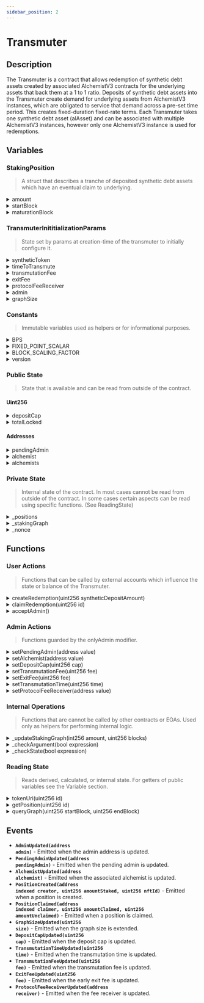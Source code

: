 ```yaml
---
sidebar_position: 2
---
```


# Transmuter

## Description

The Transmuter is a contract that allows redemption of synthetic debt assets created by associated AlchemistV3 contracts for the underlying assets that back them at a 1 to 1 ratio. Deposits of synthetic debt assets into the Transmuter create demand for underlying assets from AlchemistV3 instances, which are obligated to service that demand across a pre-set time period. This creates fixed-duration fixed-rate terms. Each Transmuter takes one synthetic debt asset (alAsset) and can be associated with multiple AlchemistV3 instances, however only one AlchemistV3 instance is used for redemptions.  

## Variables

### StakingPosition

> A struct that describes a tranche of deposited synthetic debt assets which have an eventual claim to underlying.

<details>
  <summary>amount</summary>

  - **Description** - The amount of debt tokens deposited and staked.
  - **Type** - uint256
  - **Used By**
    * [`claimRedemption(uint256 id)`](/dev/transmuter/transmuter-contract#UserActions_claimRedemption)
</details>
<details>
  <summary>startBlock</summary>

  - **Description** - Block when the position was opened
  - **Type** - uint256
  - **Used By**
    - [`claimRedemption(uint256 id)`](/dev/transmuter/transmuter-contract#UserActions_claimRedemption)
</details>
<details>
  <summary>maturationBlock</summary>

  - **Description** - Block at which the transmutation will be complete/claimable
  - **Type** - uint256
  - **Used By**
    - [`claimRedemption(uint256 id)`](/dev/transmuter/transmuter-contract#UserActions_claimRedemption)
</details>

### TransmuterInititializationParams

> State set by params at creation-time of the transmuter to initially configure it.

<details>
  <summary>syntheticToken</summary>

  - **Description** - the contract of the synthetic asset which will be accepted in staking positions
  - **Type** - address
  - **Used By**
	- [`createRedemption(uint256 syntheticDepositAmount)`](/dev/transmuter/transmuter-contract#UserActions_createRedemption)
    - [`claimRedemption(uint256 id)`](/dev/transmuter/transmuter-contract#UserActions_claimRedemption)
  - **Read By**
    - `syntheticToken()`
</details>
<details>
  <summary>timeToTransmute</summary>

  - **Description** - the time in blocks that it will take to transmuter new staking positions
  - **Type** - uint256
  - **Used By**
	- [`createRedemption(uint256 syntheticDepositAmount)`](/dev/transmuter/transmuter-contract#UserActions_createRedemption)
  - **Read By**
    - `timeToTransmute()`
  - **Nofified By**
    - [`TransmutationTimeUpdated()`](/dev/transmuter/transmuter-contract#Events_TransmutationTimeUpdated)
</details>
<details>
  <summary>transmutationFee</summary>

  - **Description** - the fee percentage on transmutation claims. Expressed in BPS.
  - **Type** - uint256
  - **Used By**
	- [`claimRedemption(uint256 syntheticDepositAmount)`](/dev/transmuter/transmuter-contract#UserActions_createRedemption)
  - **Updated By**
    - [`setTransmutationFee(uint256)`](/dev/transmuter/transmuter-contract#AdminActions_setTransmutationFee)
  - **Read By**
    - `transmutationFee()`
  - **Nofified By**
    - [`TransmutationFeeUpdated()`](/dev/transmuter/transmuter-contract#Events_TransmutationFeeUpdated)
</details>
<details>
  <summary>exitFee</summary>

  - **Description** - the fee percentage on transmuter claims for early exits. Expressed in BPS.
  - **Type** - uint256
  - **Used By**
	- [`claimRedemption(uint256 syntheticDepositAmount)`](/dev/transmuter/transmuter-contract#UserActions_createRedemption)
  - **Updated By**
    - [`setExitFee(uint256)`](/dev/transmuter/transmuter-contract#AdminActions_setExitFee)
  - **Read By**
    - `exitFee()`
  - **Nofified By**
    - [`ExitFeeUpdated()`](/dev/transmuter/transmuter-contract#Events_ExitFeeUpdated)
</details>
<details>
  <summary>protocolFeeReceiver</summary>

  - **Description** - the contract of the synthetic asset which will be accepted in staking positions
  - **Type** - address
  - **Used By**
    - [`claimRedemption(uint256 id)`](/dev/transmuter/transmuter-contract#UserActions_claimRedemption)
  - **Updated By**
    - [`setProtocolFeeReceiver(address receiver)`](/dev/transmuter/transmuter-contract#AdminActions_setProtocolFeeReceiver)
  - **Read By**
    - `protocolFeeReceiver()`
  - **Nofified By**
    - [`ProtocolFeeReceiverUpdated()`](/dev/transmuter/transmuter-contract#Events_ProtocolFeeReceiverUpdated)
</details>
<details>
  <summary>admin</summary>

  - **Description** - the contract of the synthetic asset which will be accepted in staking positions
  - **Type** - address
  - **Used By**
    - [`claimRedemption(uint256 id)`](/dev/transmuter/transmuter-contract#UserActions_claimRedemption)
  - **Updated By**
    - [`setProtocolFeeReceiver(address receiver)`](/dev/transmuter/transmuter-contract#AdminActions_setProtocolFeeReceiver)
  - **Read By**
    - `protocolFeeReceiver()`
  - **Nofified By**
    - [`ProtocolFeeReceiverUpdated()`](/dev/transmuter/transmuter-contract#Events_ProtocolFeeReceiverUpdated)
</details>
<details>
  <summary>graphSize</summary>

  - **Description** - the size in blocks of the transmuter staking graph. Used to optimize the amount of reads and writes made to the  graph and can be extended over time.
  - **Type** - address
  - **Used By**
    - TODO - doesn't seem to be used anywhere
  - **Updated By**
    - TODO - doesn't seem to be used anywhere
  - **Read By**
    - `graphSize()`
  - **Nofified By**
    - [`GraphSizeUpdated()`](/dev/transmuter/transmuter-contract#Events_GraphSizeUpdated)
</details>

### Constants

> Immutable variables used as helpers or for informational purposes.

<details>
  <summary>BPS</summary>

  - **Description** - Constant equaling 10_000. Used for any explicit decimal representation. Treats 100% as 10,000; meaning 10% would be expressed as 1000 BPS.
  -	**Type** - uint256
  - **Used By**
    - [`setTransmutationFee(uint256)`](/dev/transmuter/transmuter-contract#AdminActions_setTransmutationFee)
    - [`setExitFee(uint256)`](/dev/transmuter/transmuter-contract#AdminActions_setExitFee)
    - [`claimRedemption(uint256)`](/dev/transmuter/transmuter-contract#UserActions_claimRedemption)
  - **Updated By**
    - NONE - immutable variable
</details>
<details>
  <summary>FIXED_POINT_SCALAR</summary>

  - **Description** - A multiplier that is used to be able to do fixed point math, since solidity does not natively handle decimals. Like ERC20 tokens which typically use 18 decimals, it expresses 1 as 1e18. Anything less is a fraction of 1.
  -	**Type** - uint256
  - **Used By**
    - [`claimRedemption(uint256)`](/dev/transmuter/transmuter-contract#UserActions_claimRedemption)
  - **Updated By**
    - NONE - immutable variable
</details>
<details>
  <summary>BLOCK_SCALING_FACTOR</summary>

  - **Description** - A constant set to 1e18. Used as a fixed-point scaling factor when dividing token amounts by block counts, allowing precise ratios to be stored in the staking graph.
  -	**Type** - uint256
  - **Used By**
    - [`claimRedemption(uint256)`](/dev/transmuter/transmuter-contract#UserActions_claimRedemption)
  - **Updated By**
    - NONE - immutable variable
</details>
<details>
  <summary>version</summary>

  - **Description** - Constant expressing Alchemix version. Not used for anything in the contract.
  -	**Type** - uint256
  - **Updated By**
    - NONE - immutable variable
  - **Read By**
    - `version()`
</details>

### Public State

> State that is available and can be read from outside of the contract.

#### Uint256

<details>
  <summary>depositCap</summary>

  - **Description** - The max number of debt tokens that can be deposited and staked
  -	**Type** - uint256
  - **Used By**
    - [`createRedemption(uint256 syntheticDepositAmount)`](/dev/transmuter/transmuter-contract#UserActions_createRedemption)
  - **Updated By**
    - [`setDepositCap(uint256 cap)`](/docs/dev/alchemist/alchemist-contract.md#AdminActions_setDepositCap)
  - **Read By**
    - `depositCap()`
  - **Notified By**
    - [`DepositCapUpdated(uint256 cap)`](/docs/dev/alchemist/alchemist-contract.md#Events_DepositCapUpdated)
</details>
<details>
  <summary>totalLocked</summary>

  - **Description** - The fee in BPS for exiting a transmuter staking position early/
  -	**Type** - uint256
  - **Used By**
    - [`createRedemption(uint256 syntheticDepositAmount)`](/dev/transmuter/transmuter-contract#UserActions_createRedemption)
  - **Updated By**
    - [`createRedemption(uint256 syntheticDepositAmount)`](/dev/transmuter/transmuter-contract#UserActions_createRedemption)
    - [`claimRedemption(uint256 id)`](/dev/transmuter/transmuter-contract#UserActions_claimRedemption)
  - **Read By**
    - `totalLocked()`
</details>

#### Addresses

<details>
  <summary>pendingAdmin</summary>

  - **Description** - The address of the pending admin. Part of a two step process where the admin sets a new pendingAdmin, and the pendingAdmin must then accept the role to transition to the actual admin.
  -	**Type** - address
  - **Used By**
    - [`acceptAdmin()`](/dev/transmuter/transmuter-contract#UserActions_acceptAdmin)
  - **Updated By**
    - [`setPendingAdmin(uint256 cap)`](/docs/dev/alchemist/alchemist-contract.md#AdminActions_setPendingAdmin)
  - **Read By**
    - `pendingAdmin()`
  - **Notified By**
    - [`PendingAdminUpdated(address value)`](/docs/dev/alchemist/alchemist-contract.md#Events_PendingAdminUpdated)
</details>
<details>
  <summary>alchemist</summary>

  - **Description** - The address of the alchemist instance used for redemptions.
  -	**Type** - address
  - **Used By**
    - [`createRedemption(uint256 syntheticDepositAmount)`](/dev/transmuter/transmuter-contract#UserActions_createRedemption)
    - [`claimRedemption(uint256 id)`](/dev/transmuter/transmuter-contract#UserActions_claimRedemption)
  - **Updated By**
    - [`setAlchemist(uint256 cap)`](/docs/dev/alchemist/alchemist-contract.md#AdminActions_setAlchemist)
  - **Read By**
    - `alchemist()`
  - **Notified By**
    - [`AlchemistUpdated(uint256 cap)`](/docs/dev/alchemist/alchemist-contract.md#Events_DepositCapUpdated)
</details>
<details>
  <summary>alchemists</summary>

  - **Description** - An array of alchemists associated with this Transmuter.
  -	**Type** - address[]
  - **Used By**
    - TODO - not used anywhere?
  - **Updated By**
    - TODO - not updated anywhere
  - **Read By**
    - `alchemists()`
</details>

### Private State

> Internal state of the contract. In most cases cannot be read from outside of the contract. In some cases certain aspects can be read using specific functions. (See ReadingState)

<details>
  <summary>_positions</summary>

  - **Description** - A mapping of IDs to StakingPositions. Used to track individual staking positions.
  -	**Type** - mapping(uint256 => StakingPosition)
  - **Used By**
    - [`getPosition(uint256 id)`](/dev/transmuter/transmuter-contract#ReadingState_getPosition)
    - [`createRedemption(uint256 syntheticDepositAmount)`](/dev/transmuter/transmuter-contract#UserActions_createRedemption)
    - [`claimRedemption(uint256 id)`](/dev/transmuter/transmuter-contract#UserActions_claimRedemption)
  - **Updated By**
    - [`createRedemption(uint256 syntheticDepositAmount)`](/dev/transmuter/transmuter-contract#UserActions_createRedemption)
    - [`claimRedemption(uint256 id)`](/dev/transmuter/transmuter-contract#UserActions_claimRedemption)
  - **Read By**
    - [`getPosition(uint256 cap)`](/docs/dev/alchemist/alchemist-contract.md#Events_DepositCapUpdated)
</details>
<details>
  <summary>_stakingGraph</summary>

  - **Description** - A graph of transmuter staking positions. Stored as a double fenwick tree. The Graph data type is composed of a uint256 size, depicting the size of the tree as a power of two, and a state index g. (TODO is this right? Learn more and correct)
  -	**Type** - StakingGraph.Graph
  - **Used By**
    - [`getPosition(uint256 id)`](/dev/transmuter/transmuter-contract#ReadingState_getPosition)
    - [`createRedemption(uint256 syntheticDepositAmount)`](/dev/transmuter/transmuter-contract#UserActions_createRedemption)
    - [`claimRedemption(uint256 id)`](/dev/transmuter/transmuter-contract#UserActions_claimRedemption)
  - **Updated By**
    - [`createRedemption(uint256 syntheticDepositAmount)`](/dev/transmuter/transmuter-contract#UserActions_createRedemption)
    - [`claimRedemption(uint256 id)`](/dev/transmuter/transmuter-contract#UserActions_claimRedemption)
  - **Read By**
    - [`getPosition(uint256 cap)`](/docs/dev/alchemist/alchemist-contract.md#Events_DepositCapUpdated)
</details>
<details>
  <summary>_nonce</summary>

  - **Description** - An incrimeneting counter used for minting of new Transmuter NFT positions so that each has it's own unique id.
  - **Type** - uint256
  - **Used By**
    - [`getPosition(uint256 id)`](/dev/transmuter/transmuter-contract#ReadingState_getPosition)
    - [`createRedemption(uint256 syntheticDepositAmount)`](/dev/transmuter/transmuter-contract#UserActions_createRedemption)
    - [`_mint(address sender, uint256 nonce)`](/dev/transmuter/transmuter-contract#UserActions_claimRedemption)
  - **Updated By**
    - [`createRedemption(uint256 syntheticDepositAmount)`](/dev/transmuter/transmuter-contract#UserActions_createRedemption)
    - [`claimRedemption(uint256 id)`](/dev/transmuter/transmuter-contract#UserActions_claimRedemption)
  - **Read By**
    - [`getPosition(uint256 cap)`](/docs/dev/alchemist/alchemist-contract.md#Events_DepositCapUpdated)
</details>

## Functions

### User Actions

> Functions that can be called by external accounts which influence the state or balance of the Transmuter.

<details id="UserActions_createRedemption">
  <summary>createRedemption(uint256 syntheticDepositAmount)</summary>

  - **Description** - Creates a time-locked redemption staked position that linearly vests over `timeToTransmute` blocks.<br/><br/>
    Validates the deposit amount and capacity against both `depositCap` and `alchemist.totalSyntheticsIssued()`. Transfers the `syntheticDepositAmount` of alAsset from the function caller. Records a new `StakingPosition` to Transmuter from `block.number` to `block.number + timeToTransmute`. Updates the staking graph with the per-block redemption rate contributed by this position, adding it to the existing global rate so that redemptions for all positions can be served correctly. Mints a new position token and updates `totalLocked`.<br/><br/>
    - `@param syntheticDepositAmount` - amount of `syntheticToken` deposited in this staking position, to be locked until transmutation is finished or early exit is executed.
  - **Visibility Specifier** - external
  - **State Mutability Specifier** - nonpayable
  - **Returns** - none
  - **Emits**
    - `PositionCreated(address owner, uint256 amount, uint256 tokenId)`
  - **Reverts**
    - `DepositZeroAmount()` - if `syntheticDepositAmount == 0`
    - `DepositCapReached()` - if `totalLocked + syntheticDepositAmount` exceeds `depositCap` or `alchemist.totalSyntheticsIssued()`. In the latter case there must be enough debt in the system to be able to service redemptions, and this check ensures that more deposits are not accepted than there is debt for service them.
</details>
<details id="UserActions_claimRedemption">
  <summary>claimRedemption(uint256 id)</summary>

  - **Description** - Settles and closes the redemption for the staked position identified by id, paying out the vested portion in yield tokens and returning any unvested synthetics minus fees applied.<br/><br/>
    Validates the position exists and is not being claimed in its creation block. Computes the vested vs. unvested split using block-based linear vesting. Verifies ownership and burns the position token. Calculates bad debt from Alchemist state and scales down vested payout if necessary. First uses yield from prior repayments to reduce redemptions, then redeems the rest from the Alchemist. (calls `alchemist.redeem()`) Applies the transmutation fee to "transmuted" or vested debt, and an exit fee to synthetics returned (unvested debt). If the staked position was not fully transmuted (vested) then the staking graph is updated to to remove the remaining per block rate. Transfers yield and synthetic payouts/fees, burns the transmuted synthetics, reduces `totalSyntheticsIssued`, (calls `alchemist.reduceSyntheticsIssued()`) decrements `totalLocked`, and deletes the position. Informs the alchemist of it's yieldToken quantity. (calls `alchemist.setTrasnmuterTokenBalance()`)<br/><br/>
    - `@param id` - the id of the staked position to claim and close
  - **Visibility Specifier** - external
  - **State Mutability Specifier** - nonpayable
  - **Returns** - none
  - **Emits**
    - `PositionClaimed(address owner, uint256 claimDebt, uint256 syntheticReturned)`
  - **Reverts**
    - `PositionNotFound()` - if no position for `id`
    - `PrematureClaim()` - if claiming in the same block the position was opened
    - `CallerNotOwner()` - if the message sender does not own the position
</details>
<details id="UserActions_acceptAdmin">
  <summary>acceptAdmin()</summary>

  - **Description** - Can only be called by the current pendingAdmin. Used to accept the admin role.
  -	**Visibility Specifier** - external
  -	**State Mutability Specifier** - nonpayable
  -	**Returns** - none
  -	**Emits**
    - [`PendingAdminUpdated(address(0))`](/dev/transmuter/transmuter-contract#Events_PendingAdminUpdated)
    - [`AdminUpdated(address value)`](/dev/transmuter/transmuter-contract#Events_AdminUpdated)
  - **Reverts**
    - **Unauthorized()**
</details>

### Admin Actions

> Functions guarded by the onlyAdmin modifier.

<details id="AdminActions_setPendingAdmin">
  <summary>setPendingAdmin(address value)</summary>

  - **Description** - Sets the pending admin. First part of a two-step process to change the admin. The second step is the pendingAdmin accepting the role by calling acceptAdmin.
  -	**Visibility Specifier** - external
  -	**State Mutability Specifier** - nonpayable
  -	**Returns** - none
  -	**Emits**
    - [`PendingAdminUpdated(address value)`](/dev/transmuter/transmuter-contract#Events_PendingAdminUpdated)
  - **Reverts** - none
</details>
<details id="AdminActions_setAlchemist">
  <summary>setAlchemist(address value)</summary>

  - **Description** - Sets the address of the AlchemistV3 contract that will be used to redeem against for this Transmuter.
  -	**Visibility Specifier** - external
  -	**State Mutability Specifier** - nonpayable
  -	**Returns** - none
  -	**Emits**
    - [`AlchemistUpdated(address value)`](/dev/transmuter/transmuter-contract#Events_AlchemistUpdated)
  - **Reverts** - none
</details>
<details id="AdminActions_setDepositCap">
  <summary>setDepositCap(uint256 cap)</summary>

  - **Description** - Sets the deposit cap variable, or maximum amount of synthetics that can be staked in the transmuter at any one time.
  -	**Visibility Specifier** - external
  -	**State Mutability Specifier** - nonpayable
  -	**Returns** - none
  -	**Emits**
    - [`DepositCapUpdated(address value)`](/dev/transmuter/transmuter-contract#Events_DepositCapUpdated)
  - **Reverts** - If the cap is greater than or equal to the max value of uint256.
</details>
<details id="AdminActions_setTransmutationFee">
  <summary>setTransmutationFee(uint256 fee)</summary>

  - **Description** - Sets the fee as a percentage in BPS for transmutation.
  -	**Visibility Specifier** - external
  -	**State Mutability Specifier** - nonpayable
  -	**Returns** - none
  -	**Emits**
    - [`TransmutationFeeUpdated(uint256 fee)`](/dev/transmuter/transmuter-contract#Events_TransmutationFeeUpdated)
  - **Reverts** - If the fee is greater than or equal to the max of BPS (>= 100%)
</details>
<details id="AdminActions_setExitFee">
  <summary>setExitFee(uint256 fee)</summary>

  - **Description** - Sets the fee as a percentage in BPS for early exits from positions staked for transmutation.
  -	**Visibility Specifier** - external
  -	**State Mutability Specifier** - nonpayable
  -	**Returns** - none
  -	**Emits**
    - [`ExitFeeUpdated(uint256 fee)`](/dev/transmuter/transmuter-contract#Events_ExitFeeUpdated)
  - **Reverts** - If the fee is greater than or equal to the max of BPS (>= 100%)
</details>
<details id="AdminActions_setTransmutationTime">
  <summary>setTransmutationTime(uint256 time)</summary>

  - **Description** - Sets the duration of time it takes for new staked positions of synthetic assets to be transmuted in blocks.
  -	**Visibility Specifier** - external
  -	**State Mutability Specifier** - nonpayable
  -	**Returns** - none
  -	**Emits**
    - [`TransmutationTimeUpdated(uint256 fee)`](/dev/transmuter/transmuter-contract#Events_TransmutationTimeUpdated)
  - **Reverts** - none
</details>
<details id="AdminActions_setProtocolFeeReceiver">
  <summary>setProtocolFeeReceiver(address value)</summary>

  - **Description** - Sets the address that wil recieve fees from the Transmuter.
  -	**Visibility Specifier** - external
  -	**State Mutability Specifier** - nonpayable
  -	**Returns** - none
  -	**Emits**
    - [`ProtocolFeeReceiverUpdated(address value)`](/dev/transmuter/transmuter-contract#Events_Events_ProtocolFeeReceiverUpdated)
  - **Reverts** - none
</details>

### Internal Operations

> Functions that are cannot be called by other contracts or EOAs. Used only as helpers for performing internal logic.

<details id="InternalOperations_updateStakingGraph">
  <summary>_updateStakingGraph(int256 amount, uint256 blocks)</summary>

  - **Description** - Updates the staking graph with a new redemption schedule starting at the current block.<br/><br/>
    Delegates to `_stakingGraph.addStake(amount, block.number, blocks)`. Positive `amount` values add per-block redemption weight, negative values remove it. The change applies for the amount of passed in blocks.<br/><br/>
    - `@param amount` - scaled redemption amount to apply (scaled by `BLOCK_SCALING_FACTOR`)  
    - `@param blocks` - number of blocks over which the amount should apply
  - **Visibility Specifier** - private
  - **State Mutability Specifier** - nonpayable
  - **Returns** - none
  - **Emits** - none
  - **Reverts** - none
</details>
<details id="InternalOperations_checkArgument">
  <summary>_checkArgument(bool expression)</summary>

  - **Description** - Validates a boolean condition intended to check arguments.
    - `@param expression` - the boolean expression to validate
  - **Visibility Specifier** - internal
  - **State Mutability Specifier** - pure
  - **Returns** - none
  - **Emits** - none
  - **Reverts**
    - `IllegalArgument()` - if the expression evaluates to false
</details>
<details id="InternalOperations_checkState">
  <summary>_checkState(bool expression)</summary>

  - **Description** - Validates a boolean condition intended to check state.
    - `@param expression` - the boolean expression to validate
  - **Visibility Specifier** - internal
  - **State Mutability Specifier** - pure
  - **Returns** - none
  - **Emits** - none
  - **Reverts** - `IllegalState()` if the expression evaluates to false
</details>

### Reading State

> Reads derived, calculated, or internal state. For getters of public variables see the Variable section.

<details id="ReadingState_tokenUri">
  <summary>tokenUri(uint256 id)</summary>

  - **Description** - Gets the token URI for a Transmuter NFT token with a specfic id.
  -	**Visibility Specifier** - public
  -	**State Mutability Specifier** - view
  -	**Returns** - string memory - the URI of the Transmuter NFT with the passed ID
  -	**Emits** - none
  - **Reverts** - none
</details>
<details id="ReadingState_getPosition">
  <summary>getPosition(uint256 id)</summary>

  - **Description** - Gets the StakingPosition identified by id.
  -	**Visibility Specifier** - external
  -	**State Mutability Specifier** - view
  -	**Returns** - StakingPosition memory
  -	**Emits** - none
  - **Reverts** - none
</details>
<details id="ReadingState_queryGraph">
  <summary>queryGraph(uint256 startBlock, uint256 endBlock)</summary>

  - **Description** - Allows callers to see how much is scheduled to be redeemed between two blocks numbers.<br/><br/>
    Queries the staking graph to calculate the total redemption amount that is scheduled to be applied for all staked positions between two block numbers by delegating to `_stakingGraph.queryStake(startBlock, endBlock)`. If the query does not find an amount for that block span then it returns 0. Otherwise, it divides the queried amount to be redeemed (stored as a scaled uint256) by `BLOCK_SCALING_FACTOR` to restore to token units and returns the result.<br/><br/>
    - `@param startBlock` - block number at which to start the query range  
    - `@param endBlock` - block number at which to end the query range
  - **Visibility Specifier** - external
  - **State Mutability Specifier** - view
  - **Returns** - `uint256 scheduledAmountToBeRedeemed` - total expected redemption amount of scheduled redemptions between the start and end blocks in token units.
  - **Emits** - none
  - **Reverts** - none
</details>

## Events

* <span id="Events_AdminUpdated"><strong><code>AdminUpdated(address admin)</code></strong> - Emitted when the admin address is updated.</span>
* <span id="Events_PendingAdminUpdated"><strong><code>PendingAdminUpdated(address pendingAdmin)</code></strong> - Emitted when the pending admin is updated.</span>
* <span id="Events_AlchemistUpdated"><strong><code>AlchemistUpdated(address alchemist)</code></strong> - Emitted when the associated alchemist is updated.</span>
* <span id="Events_PositionCreated"><strong><code>PositionCreated(address indexed creator, uint256 amountStaked, uint256 nftId)</code></strong> - Emitted when a position is created.</span>
* <span id="Events_PositionClaimed"><strong><code>PositionClaimed(address indexed claimer, uint256 amountClaimed, uint256 amountUnclaimed)</code></strong> - Emitted when a position is claimed.</span>
* <span id="Events_GraphSizeUpdated"><strong><code>GraphSizeUpdated(uint256 size)</code></strong> - Emitted when the graph size is extended.</span>
* <span id="Events_DepositCapUpdated"><strong><code>DepositCapUpdated(uint256 cap)</code></strong> - Emitted when the deposit cap is updated.</span>
* <span id="Events_TransmutationTimeUpdated"><strong><code>TransmutationTimeUpdated(uint256 time)</code></strong> - Emitted when the transmutation time is updated.</span>
* <span id="Events_TransmutationFeeUpdated"><strong><code>TransmutationFeeUpdated(uint256 fee)</code></strong> - Emitted when the transmutation fee is updated.</span>
* <span id="Events_ExitFeeUpdated"><strong><code>ExitFeeUpdated(uint256 fee)</code></strong> - Emitted when the early exit fee is updated.</span>
* <span id="Events_ProtocolFeeReceiverUpdated"><strong><code>ProtocolFeeReceiverUpdated(address receiver)</code></strong> - Emitted when the fee receiver is updated.</span>

